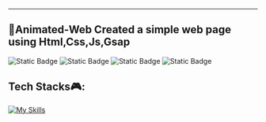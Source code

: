 

<hr>
<!DOCTYPE html>
<html lang="en">
<head>
  <meta charset="UTF-8" />
  
  <meta name="viewport" content="width=device-width,initial-scale=1" />
  <meta name="description" content="" />
  <link rel="icon" href="favicon.png">
</head>
<body>
  <h2>👋Animated-Web
Created a simple web page using Html,Css,Js,Gsap</h2>
  <img alt="Static Badge" src="https://img.shields.io/badge/contributions-0-blue">
<img style={display:flex} alt="Static Badge" src="https://img.shields.io/badge/twitter-10-blue">
  <img style={display:flex} alt="Static Badge" src="https://img.shields.io/badge/color-nothing-blue">
  <img alt="Static Badge" src="https://img.shields.io/badge/stars-1-yellow">


<h2>Tech Stacks🎮:</h2>

[![My Skills](https://skills.thijs.gg/icons?i=js,html,css)](https://skills.thijs.gg)
</body>
</html>





